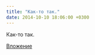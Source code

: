 ```yaml
---
title: "Как-то так."
date: 2014-10-10 18:06:00 +0300
---
```


Как-то так.

[Вложение](https://vk.com/photo41076938_342500445)
